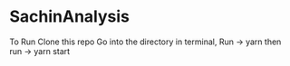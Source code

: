 # SachinAnalysis
To Run 
Clone this repo
Go into the directory in terminal,
Run -> yarn 
then run -> yarn start
